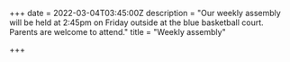 +++
date = 2022-03-04T03:45:00Z
description = "Our weekly assembly will be held at 2:45pm on Friday outside at the blue basketball court. Parents are welcome to attend."
title = "Weekly assembly"

+++
